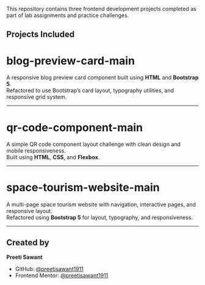 

This repository contains three frontend development projects completed as part of lab assignments and practice challenges.

##  Projects Included

#  blog-preview-card-main  
A responsive blog preview card component built using **HTML** and **Bootstrap 5**.  
Refactored to use Bootstrap’s card layout, typography utilities, and responsive grid system.

---

# qr-code-component-main  
A simple QR code component layout challenge with clean design and mobile responsiveness.  
Built using **HTML**, **CSS**, and **Flexbox**.


---

 # space-tourism-website-main  
A multi-page space tourism website with navigation, interactive pages, and responsive layout.  
Refactored using **Bootstrap 5** for layout, typography, and responsiveness.

---

## Created by

**Preeti Sawant**  
- GitHub: [@preetisawant1911](https://github.com/preetisawant1911)  
- Frontend Mentor: [@preetisawant1911](https://www.frontendmentor.io/profile/preetisawant1911)
